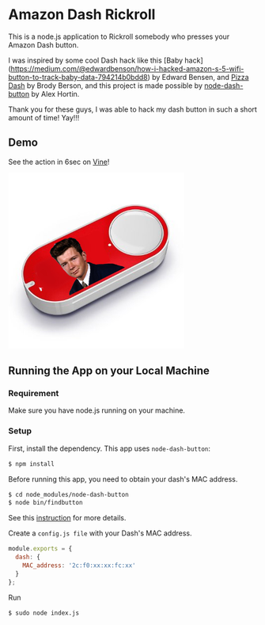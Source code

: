 # Amazon Dash Rickroll
This is a node.js application to Rickroll somebody who presses your Amazon Dash button.

I was inspired by some cool Dash hack like this [Baby hack] (https://medium.com/@edwardbenson/how-i-hacked-amazon-s-5-wifi-button-to-track-baby-data-794214b0bdd8) by Edward Bensen, and [Pizza Dash](https://github.com/bhberson/pizzadash) by Brody Berson, and this project is made possible by [node-dash-button](https://github.com/hortinstein/node-dash-button#find-a-dash) by Alex Hortin.

Thank you for these guys, I was able to hack my dash button in such a short amount of time! Yay!!!




## Demo

See the action in 6sec on [Vine](https://vine.co/v/e2m3emJZVqB)!

![Rick button](rick-button.jpg "Dash to Rickroll")



## Running the App on your Local Machine

### Requirement

Make sure you have node.js running on your machine.

### Setup

First, install the dependency. This app uses `node-dash-button`:

```bash
$ npm install
```

Before running this app, you need to obtain your dash's MAC address. 

```bash
$ cd node_modules/node-dash-button
$ node bin/findbutton
```

See this [instruction](https://github.com/hortinstein/node-dash-button#find-a-dash) for more details.

Create a `config.js file` with your Dash's MAC address.

```javascript
module.exports = {
  dash: {
    MAC_address: '2c:f0:xx:xx:fc:xx'
  }
};
``` 

Run

```bash
$ sudo node index.js
```


